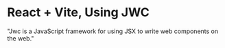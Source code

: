# React + Vite,  Using JWC

"Jwc is a JavaScript framework for using JSX to write web components on the web."
